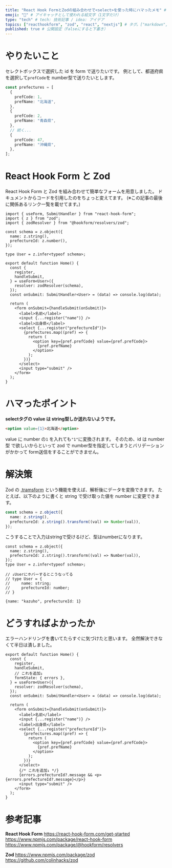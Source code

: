 ```yaml
---
title: "React Hook FormとZodの組み合わせで<select>を使った時にハマったメモ" # 記事のタイトル
emoji: "💎" # アイキャッチとして使われる絵文字（1文字だけ）
type: "tech" # tech: 技術記事 / idea: アイデア
topics: ["reacthookform", "zod", "react", "nextjs"] # タグ。["markdown", "rust", "aws"]のように指定する
published: true # 公開設定（falseにすると下書き）
---
```


# やりたいこと

セレクトボックスで選択した id を form で送りたいです。
例として、都道府県を選択して`prefCode`を number型で送りたいとします。

```ts
const prefectures = [
  {
    prefCode: 1,
    prefName: "北海道",
  },
  {
    prefCode: 2,
    prefName: "青森県",
  },
  // 続く...
  {
    prefCode: 47,
    prefName: "沖縄県",
  },
];
```

# React Hook Form と Zod

React Hook Form と Zod を組み合わせて簡単なフォームを用意しました。
ドキュメントからコードを引用したのをちょっと変えてます。
(※この記事の最後に関係あるリンク一覧を載せてます。)

```tsx:index.tsx
import { useForm, SubmitHandler } from "react-hook-form";
import { z } from "zod";
import { zodResolver } from "@hookform/resolvers/zod";

const schema = z.object({
  name: z.string(),
  prefectureId: z.number(),
});

type User = z.infer<typeof schema>;

export default function Home() {
  const {
    register,
    handleSubmit,
  } = useForm<User>({
    resolver: zodResolver(schema),
  });
  const onSubmit: SubmitHandler<User> = (data) => console.log(data);

  return (
    <form onSubmit={handleSubmit(onSubmit)}>
      <label>名前</label>
      <input {...register("name")} />
      <label>出身県</label>
      <select {...register("prefectureId")}>
        {prefectures.map((pref) => {
          return (
            <option key={pref.prefCode} value={pref.prefCode}>
              {pref.prefName}
            </option>
          );
        })}
      </select>
      <input type="submit" />
    </form>
  );
}
```

# ハマったポイント

**selectタグの value は string型しか送れないようです。**

```html
<option value={1}>北海道</option>
```

value に number の`1` を入れても`"1"`に変換されます。
そのため、id は number型 で欲しいからといって zod で number型を指定してしまうとバリデーションがかかって form送信をすることができません。

# 解決策

Zod の [.tramsform](https://github.com/colinhacks/zod#transform) という機能を使えば、解析後にデータを変換できます。
たとえば、以下のように書くと string で受け取った値を number に変更できます。

```ts
const schema = z.object({
  name: z.string(),
  prefectureId: z.string().transform((val) => Number(val)),
});
```

こうすることで入力はstringで受けるけど、型はnumberになります。

```ts:.tramsformを使って型生成してみる
const schema = z.object({
  name: z.string(),
  prefectureId: z.string().transform((val) => Number(val)),
});
type User = z.infer<typeof schema>;

// ↓Userにホバーするとこうなってる
// type User = {
//     name: string;
//     prefectureId: number;
// }
```

```ts:出力結果もnumberになる
{name: "kazuho", prefectureId: 1}
```

# どうすればよかったか

エラーハンドリングを書いてたらすぐに気づけたと思います。
全然解決できなくて半日は潰しました。

```tsx
export default function Home() {
  const {
    register,
    handleSubmit,
    // これを追加↓
    formState: { errors },
  } = useForm<User>({
    resolver: zodResolver(schema),
  });
  const onSubmit: SubmitHandler<User> = (data) => console.log(data);

  return (
    <form onSubmit={handleSubmit(onSubmit)}>
      <label>名前</label>
      <input {...register("name")} />
      <label>出身県</label>
      <select {...register("prefectureId")}>
        {prefectures.map((pref) => {
          return (
            <option key={pref.prefCode} value={pref.prefCode}>
              {pref.prefName}
            </option>
          );
        })}
      </select>
      {/* これを追加↓ */}
      {errors.prefectureId?.message && <p>{errors.prefectureId?.message}</p>}
      <input type="submit" />
    </form>
  );
}
```

# 参考記事

**React Hook Form**
https://react-hook-form.com/get-started
https://www.npmjs.com/package/react-hook-form
https://www.npmjs.com/package/@hookform/resolvers

**Zod**
https://www.npmjs.com/package/zod
https://github.com/colinhacks/zod
